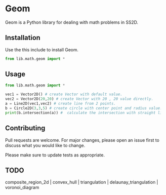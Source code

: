# Geom

Geom is a Python library for dealing with math problems in SS2D.

## Installation

Use the this include to install Geom.

```python
from lib.math.geom import *
```

## Usage

```python
from lib.math.geom import *

vec1 = Vector2D() # create Vector with default value.
vec2 = Vector2D(20,20) # create Vector with 20 , 20 value directly.
a = Line2D(vec1,vec2) # create line from 2 points.
b = Circle2D(3,3,5) # create circle with center point and radius value.
print(b.intersection(a)) #  calculate the intersection with straight line.
```

## Contributing
Pull requests are welcome. For major changes, please open an issue first to discuss what you would like to change.

Please make sure to update tests as appropriate.

## TODO
composite_region_2d | 
convex_hull | 
triangulation | 
delaunay_triangulation | 
voronoi_diagram
